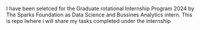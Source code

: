 I have been seletced for the Graduate rotational Internship Program 2024 by The Sparks Foundation as Data Science and Bussines Analytics intern. This is repo lwhere i will share my tasks completed under the internship
